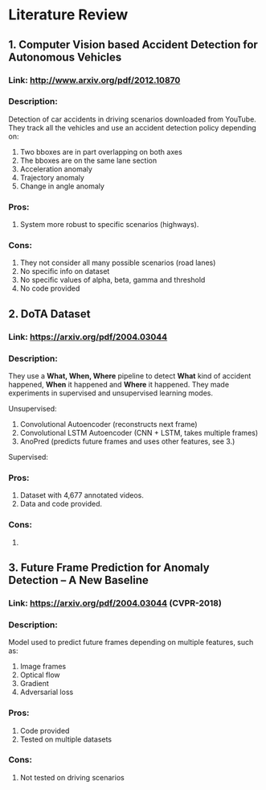 # Literature Review

## 1. Computer Vision based Accident Detection for Autonomous Vehicles

### Link: http://www.arxiv.org/pdf/2012.10870

### Description:
Detection of car accidents in driving scenarios downloaded from YouTube.
They track all the vehicles and use an accident detection policy depending on:

1. Two bboxes are in part overlapping on both axes
2. The bboxes are on the same lane section
3. Acceleration anomaly
4. Trajectory anomaly
5. Change in angle anomaly

### Pros:
1. System more robust to specific scenarios (highways).

### Cons:
1. They not consider all many possible scenarios (road lanes)
2. No specific info on dataset
3. No specific values of alpha, beta, gamma and threshold
4. No code provided


## 2. DoTA Dataset

### Link: https://arxiv.org/pdf/2004.03044

### Description:
They use a **What, When, Where** pipeline to detect **What** kind of accident 
happened, **When** it happened and **Where** it happened.
They made experiments in supervised and unsupervised learning modes.

Unsupervised:

1. Convolutional Autoencoder (reconstructs next frame)
2. Convolutional LSTM Autoencoder (CNN + LSTM, takes multiple frames)
3. AnoPred (predicts future frames and uses other features, see 3.)

Supervised:




### Pros:
1. Dataset with 4,677 annotated videos.
2. Data and code provided.

### Cons:
1. 


## 3. Future Frame Prediction for Anomaly Detection – A New Baseline

### Link: https://arxiv.org/pdf/2004.03044 (CVPR-2018)

### Description:
Model used to predict future frames depending on multiple features, such as:

1. Image frames
2. Optical flow
3. Gradient
4. Adversarial loss

### Pros:
1. Code provided
2. Tested on multiple datasets

### Cons:
1. Not tested on driving scenarios